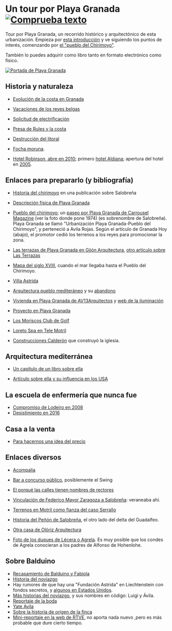 # Un tour por Playa Granada [![Comprueba texto](https://github.com/JJ/tour-playa-granada/actions/workflows/check-md.yml/badge.svg)](https://github.com/JJ/tour-playa-granada/actions/workflows/check-md.yml)

Tour por Playa Granada, un recorrido histórico y arquitectónico de
esta urbanización. Empieza por [esta introducción](intro.md) y ve
siguiendo los puntos de interés, comenzando por [el "pueblo del
Chirimoyo"](pois/pueblo-del-chirimoyo.md).

También lo puedes adquirir como libro tanto en formato electrónico
como físico.

[![Portada de Playa Granada](https://m.media-amazon.com/images/I/51oaFn0apcL.jpg)](https://amzn.to/3kLGElj)

## Historia y naturaleza

*  [Evolución de la costa en Granada](https://books.google.es/books?id=hRlSAQAAQBAJ&pg=PA47&dq=%22playa+granada%22&hl=es&sa=X&ved=0ahUKEwipl9vvtsrjAhVRBGMBHaEBAuUQ6AEIKTAA#v=onepage&q=%22playa%20granada%22&f=false)

*  [Vacaciones de los reyes belgas](http://www.pedrocheenlared.es/doc/_anfora1969.pdf)

*  [Solicitud de electrificación](https://www.boe.es/boe/dias/1972/12/01/pdfs/A21462-21462.pdf)

*  [Presa de Rules y la costa](https://www.motrildigital.com/la-presa-rules-impide-la-regeneracion-natural-las-playas-la-costa/)

* [Destrucción del litoral](https://www.motrildigital.com/buxus-la-destruccion-del-litoral/) 

*  [Focha moruna](https://telemotril.com/el-proyecto-de-reintroduccion-de-la-focha-moruna-en-la-charca-de-suarez-gana-el-premio-ciudad-sostenible/).

*  [Hotel Robinson, abre en 2010](https://www.ideal.es/granada/v/20100426/costa/turismo-aleman-conquista-motril-20100426.html);
   primero
   [hotel Aldiana](https://www.hosteltur.com/13404_aldiana-invertira-235-millones-construccion-hotel-cuatro-estrellas-motril.html);
   apertura del hotel en [2005](https://www.hosteltur.com/29566_viajes-meditours-preve-triplicar-su-red-agencias-antes-finalizar-ano.html).

## Enlaces para prepararlo (y bibliografía)

* [Historia del chirimoyo](https://issuu.com/salobrenaturismo/docs/senderos_de_salobre__a_fondo_crema_) en
una publicación sobre Salobreña

* [Descripción física de Playa Granada](http://www.motril.es/index.php?id=666)

* [Pueblo del chirimoyo](http://mirablogdegranada.blogspot.com/2014/08/playa-granada-urbanizacion-pueblo-del.html);
  un
  [paseo por Playa Granada de Carrousel Magazine](http://carrouselmagazine.blogspot.com/2013/08/paseo-por-playa-granada.html) (ver
  la foto donde pone 1974) (es sobrenombre de Salobreña). Playa
  Granada se llamó "Urbanización Playa Granada-Pueblo del Chirimoyo",
  y perteneció a Avila Rojas. Según el artículo de Granada Hoy
  (abajo), el promotor cedió los terrenos a los reyes para promocionar
  la zona.

* [Las terrazas de Playa Granada en Gijón Arquitectura](https://web.archive.org/web/20161230150700/http://www.gijonarquitectura.com/las_terrazas_de_playa_granada.html),
  [otro artículo sobre Las Terrazas](https://www.plazatio.com/es/proyecto/urbanizacion-las-terrazas-de-playa-granada-2)

* [Mapa del siglo XVIII](http://hera.ugr.es/tesisugr/21930132.pdf),
  cuando el mar llegaba hasta el Pueblo del Chirimoyo.

*  [Villa Astrida](https://www.granadahoy.com/granada/Villa-Astrida-queda-epoca-dorada_0_709429403.html)

* [Arquitectura pueblo mediteráneo](https://www.diariosur.es/economia/vivienda/201704/07/arquitectura-20170406222212.html) y
  su [abandono](https://tasaciones.cbre.es/noticias-de-tasaciones/que-esta-pasando-en-el-mercado-residencial-de-la-costa-del-sol/)

* [Vivienda en Playa Granada de AV13Arquitectos](http://www.av13arquitectos.es/casa-playa-granada.html) y
  [web de la iluminación](https://www.biglighting.es/proyectos/vivienda-en-playa-granada/)

* [Proyecto en Playa Granada](https://acota2-arquitectura-y-gestion-slp.business.site/posts/2729283919631364674?hl=es)

* [Los Moriscos Club de Golf](http://www.juntadeandalucia.es/turismoycomercio/publicaciones/143334969_Cap10.pdf)

* [Loreto Spa en Tele Motril](https://twitter.com/OleajeGranada/status/336796344792518656)

* [Construcciones Calderón](https://www.construccionescalderon.com/es/Proyectos-Construcciones-Calderon) que construyó la iglesia.

## Arquitectura mediterránea

* [Un capítulo de un libro sobre ella](http://www.meda-corpus.net/libros/pdf_livre_atm/atm_esp/02-atm_esp.pdf)

* [Artículo sobre ella y su influencia en los USA](https://casisima.com/caracteristicas-de-la-arquitectura-mediterranea/)

## La escuela de enfermería que nunca fue

* [Compromiso de Lodeiro en 2008](https://www.ideal.es/granada/20080410/costa/compromete-implantar-escuela-enfermeria-20080410.html)
*
  [Desistimiento en 2016](http://motrildigital.blogspot.com/2016/02/el-pp-acusa-la-alcaldesa-de-motril-de.html)

## Casa a la venta

* [Para hacernos una idea del precio](https://housfy.com/comprar-casa/motril/calle-rector-lorenzo-morillas-cuevas-85724)

## Enlaces diversos

* [Acompalia](https://www.europapress.es/andalucia/noticia-asociacion-acompalia-abrira-centro-cuidados-paliativos-enfermos-terminales-lanjaron-mes-20151011104232.html)

* [Bar a concurso público](https://motrildigital.blogia.com/2014/032507-el-ayuntamiento-saca-a-concurso-la-gesti-n-de-un-caf-bar-en-playa-granada.php), posiblemente el Swing

* [El porqué las calles tienen nombres de rectores](https://www.ideal.es/granada/20091014/costa/playa-granada-propone-quitar-20091014.html)

* [Vinculación de Federico Mayor Zaragoza a Salobreña](https://www.ideal.es/granada/20130604/local/costa/federico-mayor-zaragoza-encanta-201306040123.html): veraneaba ahí.

* [Terrenos en Motril como fianza del caso Serrallo](https://www.granadahoy.com/granada/Serrallo-caso-fianza-terrenos-playa-granada_0_1315368674.html)


* [Historia del Peñón de Salobreña](http://revistas.uned.es/index.php/ETFVI/article/view/18846), el otro lado del delta del Guadalfeo.

* [Otra casa de Olóriz Arquitectura](http://oloriz.net/playa_granada.html#4)

* [Foto de los duques de Lécera o
  Agrela](https://archive.org/details/BSRes0041929EJ/page/n1). Es muy
  posible que los condes de Agrela conocieran a los padres de Alfonso
  de Hohenlohe.

## Sobre Balduino


* [Recasamiento de Balduino y Fabiola](https://www.sudinfo.be/id137744/article/2019-08-27/revelations-exclusives-le-remariage-secret-du-roi-baudouin-et-de-la-reine)
* [Historia del noviazgo](https://books.google.es/books?id=900EAAAAMBAJ&pg=PA92&lpg=PA92&dq=baudouin+and+fabiola+secrets&source=bl&ots=o0Pz5E78_y&sig=ACfU3U2aerVreQPwb4wGwx2SS9f-gCa5nQ&hl=es&sa=X&ved=2ahUKEwjI5eW_pf7pAhWJmBQKHXsKBMoQ6AEwFXoECAkQAQ#v=onepage&q=baudouin%20and%20fabiola%20secrets&f=false=)
* Hay rumores de que hay una "Fundación Astrida" en Liechtenstein con fondos secretos, y [algunos en Estados Unidos](https://books.google.es/books?id=xWpxAAAAQBAJ&pg=PT166&lpg=PT166&dq=%22BOUDEWIJN%22+%22stichting+astrida%22+liechtenstein&source=bl&ots=EzhkVVQd-o&sig=ACfU3U0qHY5OC9zQ6kFgIBGfi_GXGEDBFA&hl=es&sa=X&ved=2ahUKEwjhhPjwpv7pAhUGohQKHeeQD4kQ6AEwAHoECAcQAQ#v=onepage&q=%22BOUDEWIJN%22%20%22stichting%20astrida%22%20liechtenstein&f=false).
* [Más historias del noviazgo](https://www.lesoir.be/art/1286062/article/soirmag/soirmag-histoire/2016-08-08/baudouin-et-fabiola-un-couple-fusionnel), y sus nombres en código: Luigi y Ávila.
* [Reportaje de la boda](https://www.vogue.com.au/celebrity/royals/inside-king-baudouin-and-queen-fabiolas-1960-wedding/image-gallery/85d5c780a83fc28fe5075eb873bfe1ce)
* [Yate Avila](https://inventaris.onroerenderfgoed.be/erfgoedobjecten/99091)
* [Sobre la historia de origen de la finca](https://realeza.forosactivos.com/t526-balduino-y-fabiola#93675)
* [Mini-reportaje en la web de RTVE](https://www.rtve.es/television/20220928/rey-balduino-belgica-murio-haciendo-mas-queria/2404035.shtml), no aporta nada nuevo ,pero es más probable que dure cierto tiempo.
